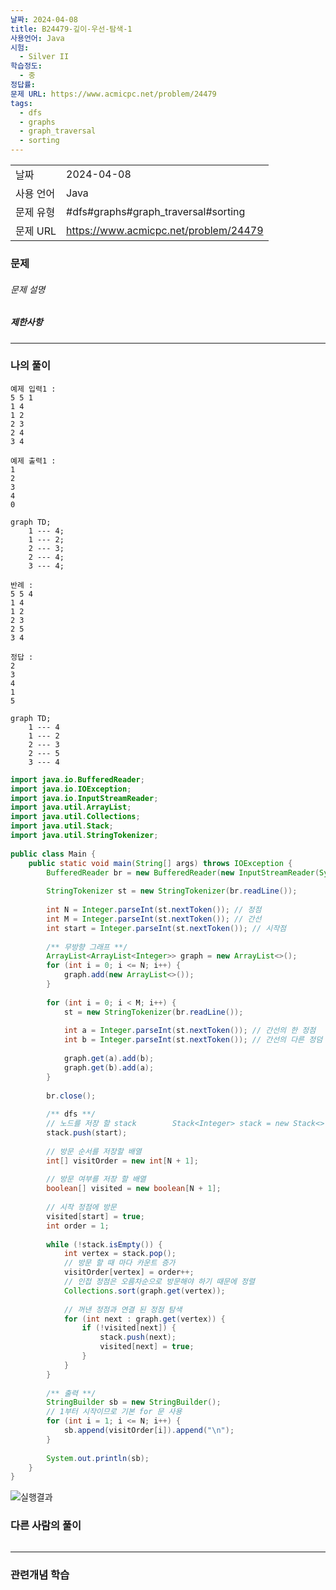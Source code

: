 ```yaml
---
날짜: 2024-04-08
title: B24479-깊이-우선-탐색-1
사용언어: Java
시험:
  - Silver II
학습정도:
  - 중
정답률: 
문제 URL: https://www.acmicpc.net/problem/24479
tags:
  - dfs
  - graphs
  - graph_traversal
  - sorting
---
```


|        |                                       |
| ------ | ------------------------------------- |
| 날짜     | 2024-04-08                            |
| 사용 언어  | Java                                  |
| 문제 유형  | #dfs#graphs#graph_traversal#sorting   |
| 문제 URL | https://www.acmicpc.net/problem/24479 |



### 문제

###### 문제 설명


##### 제한사항


---
### 나의 풀이
```
예제 입력1 :
5 5 1
1 4
1 2
2 3
2 4
3 4

예제 출력1 :
1
2
3
4
0
```
``` mermaid
graph TD;
    1 --- 4;
    1 --- 2;
    2 --- 3;
    2 --- 4;
    3 --- 4;
```

```
반례 :
5 5 4  
1 4  
1 2  
2 3  
2 5  
3 4  
  
정답 :
2
3
4
1
5
```
```mermaid
graph TD;
    1 --- 4  
    1 --- 2  
    2 --- 3  
    2 --- 5  
    3 --- 4  
```

```java
import java.io.BufferedReader;  
import java.io.IOException;  
import java.io.InputStreamReader;  
import java.util.ArrayList;  
import java.util.Collections;  
import java.util.Stack;  
import java.util.StringTokenizer;  
  
public class Main {  
    public static void main(String[] args) throws IOException {  
        BufferedReader br = new BufferedReader(new InputStreamReader(System.in));  
  
        StringTokenizer st = new StringTokenizer(br.readLine());  
  
        int N = Integer.parseInt(st.nextToken()); // 정점  
        int M = Integer.parseInt(st.nextToken()); // 간선  
        int start = Integer.parseInt(st.nextToken()); // 시작점  
  
        /** 무방향 그래프 **/  
        ArrayList<ArrayList<Integer>> graph = new ArrayList<>();  
        for (int i = 0; i <= N; i++) {  
            graph.add(new ArrayList<>());  
        }  
  
        for (int i = 0; i < M; i++) {  
            st = new StringTokenizer(br.readLine());  
  
            int a = Integer.parseInt(st.nextToken()); // 간선의 한 정점  
            int b = Integer.parseInt(st.nextToken()); // 간선의 다른 정덤  
  
            graph.get(a).add(b);  
            graph.get(b).add(a);  
        }  
  
        br.close();  
  
        /** dfs **/  
        // 노드를 저장 할 stack        Stack<Integer> stack = new Stack<>();  
        stack.push(start);  
  
        // 방문 순서를 저장할 배열  
        int[] visitOrder = new int[N + 1];  
  
        // 방문 여부를 저장 할 배열  
        boolean[] visited = new boolean[N + 1];  
  
        // 시작 정점에 방문  
        visited[start] = true;  
        int order = 1;  
  
        while (!stack.isEmpty()) {  
            int vertex = stack.pop();  
            // 방문 할 때 마다 카운트 증가  
            visitOrder[vertex] = order++;  
            // 인접 정점은 오름차순으로 방문해야 하기 때문에 정렬  
            Collections.sort(graph.get(vertex));  
  
            // 꺼낸 정점과 연결 된 정점 탐색  
            for (int next : graph.get(vertex)) {  
                if (!visited[next]) {  
                    stack.push(next);  
                    visited[next] = true;  
                }  
            }  
        }  
  
        /** 출력 **/  
        StringBuilder sb = new StringBuilder();  
        // 1부터 시작이므로 기본 for 문 사용  
        for (int i = 1; i <= N; i++) {  
            sb.append(visitOrder[i]).append("\n");  
        }  
  
        System.out.println(sb);  
    }  
}
```

![실행결과](/assets/CodingTest/B24479.png)
### 다른 사람의 풀이

```java

```

---
### 관련개념 학습
